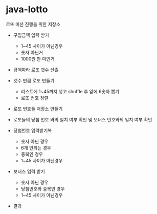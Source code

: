 # java-lotto
로또 미션 진행을 위한 저장소
- 구입금액 입력 받기
    - 1~45 사이가 아닌경우
    - 숫자 아닌거
    - 1000원 만 미인거
- 금액따라 로또 갯수 산출
  
- 갯수 만큼 로또 만들기
    - 리스트에 1~45까지 넣고 shuffle 후 앞에 6숫자 뽑기 
    - 로또 번호 정렬
  
- 로또 번호들 저장소 만들기
- 로또들의 당첨 번호 와의 일치 여부 확인 및 보너스 번호와의 일치 여부 확인
    
- 당첨번호 입력받기복
    - 숫자 아닌 경우    
    - 6개 안되는 경우
    - 중복인 경우
    - 1~45 사이가 아닌경우

- 보너스  입력 받기
    - 숫자 아닌 경우
    - 당첨번호와 중복인 경우
    - 1~45 사이가 아닌경우
    
- 결과
